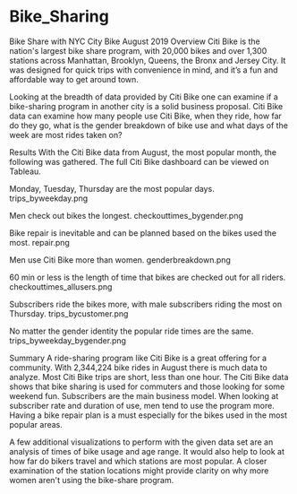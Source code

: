 # Bike_Sharing

Bike Share with NYC City Bike August 2019
Overview
Citi Bike is the nation's largest bike share program, with 20,000 bikes and over 1,300 stations across Manhattan, Brooklyn, Queens, the Bronx and Jersey City. It was designed for quick trips with convenience in mind, and it’s a fun and affordable way to get around town.

Looking at the breadth of data provided by Citi Bike one can examine if a bike-sharing program in another city is a solid business proposal. Citi Bike data can examine how many people use Citi Bike, when they ride, how far do they go, what is the gender breakdown of bike use and what days of the week are most rides taken on?

Results
With the Citi Bike data from August, the most popular month, the following was gathered.
The full Citi Bike dashboard can be viewed on Tableau.

Monday, Tuesday, Thursday are the most popular days. trips_byweekday.png

Men check out bikes the longest. checkouttimes_bygender.png

Bike repair is inevitable and can be planned based on the bikes used the most. repair.png

Men use Citi Bike more than women. genderbreakdown.png

60 min or less is the length of time that bikes are checked out for all riders. checkouttimes_allusers.png

Subscribers ride the bikes more, with male subscribers riding the most on Thursday. trips_bycustomer.png

No matter the gender identity the popular ride times are the same. trips_byweekday_bygender.png

Summary
A ride-sharing program like Citi Bike is a great offering for a community. With 2,344,224 bike rides in August there is much data to analyze. Most Citi Bike trips are short, less than one hour. The Citi Bike data shows that bike sharing is used for commuters and those looking for some weekend fun. Subscribers are the main business model. When looking at subscriber rate and duration of use, men tend to use the program more. Having a bike repair plan is a must especially for the bikes used in the most popular areas.

A few additional visualizations to perform with the given data set are an analysis of times of bike usage and age range. It would also help to look at how far do bikers travel and which stations are most popular. A closer examination of the station locations might provide clarity on why more women aren't using the bike-share program.
